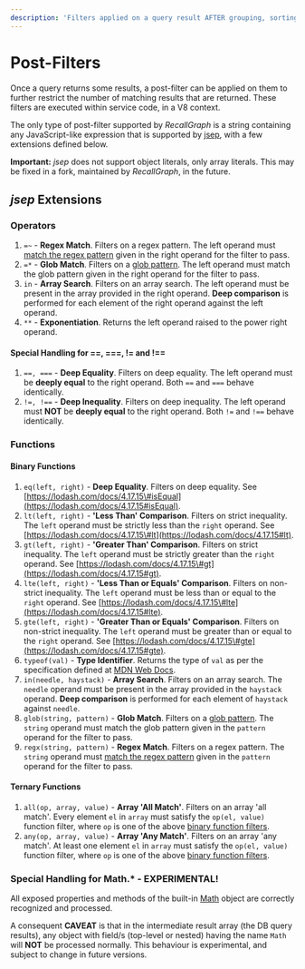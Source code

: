 ```yaml
---
description: 'Filters applied on a query result AFTER grouping, sorting and slicing.'
---
```


# Post-Filters

Once a query returns some results, a post-filter can be applied on them to further restrict the number of matching results that are returned. These filters are executed within service code, in a V8 context.

The only type of post-filter supported by _RecallGraph_ is a string containing any JavaScript-like expression that is supported by [jsep](http://jsep.from.so/), with a few extensions defined below.

**Important:** _jsep_ does not support object literals, only array literals. This may be fixed in a fork, maintained by _RecallGraph_, in the future.

## _jsep_ Extensions

### **Operators**

1. `=~` - **Regex Match**. Filters on a regex pattern. The left operand must [match the regex pattern](https://developer.mozilla.org/en-US/docs/Web/JavaScript/Reference/Global_Objects/RegExp/test) given in the right operand for the filter to pass.
2. `=*` - **Glob Match**. Filters on a [glob pattern](./#glob-pattern). The left operand must match the glob pattern given in the right operand for the filter to pass.
3. `in` - **Array Search**. Filters on an array search. The left operand must be present in the array provided in the right operand. **Deep comparison** is performed for each element of the right operand against the left operand.
4. `**` - **Exponentiation**. Returns the left operand raised to the power right operand.

#### **Special Handling for ==, ===, != and !==**

1. `==, ===` - **Deep Equality**. Filters on deep equality. The left operand must be **deeply equal** to the right operand. Both `==` and `===` behave identically.
2. `!=, !==` - **Deep Inequality**. Filters on deep inequality. The left operand must **NOT** be **deeply equal** to the right operand. Both `!=` and `!==` behave identically.

### **Functions**

#### **Binary Functions**

1. `eq(left, right)` - **Deep Equality**. Filters on deep equality. See [https://lodash.com/docs/4.17.15\#isEqual](https://lodash.com/docs/4.17.15#isEqual).
2. `lt(left, right)` - **'Less Than' Comparison**. Filters on strict inequality. The `left` operand must be strictly less than the `right` operand. See [https://lodash.com/docs/4.17.15\#lt](https://lodash.com/docs/4.17.15#lt).
3. `gt(left, right)` - **'Greater Than' Comparison**. Filters on strict inequality. The `left` operand must be strictly greater than the `right` operand. See [https://lodash.com/docs/4.17.15\#gt](https://lodash.com/docs/4.17.15#gt).
4. `lte(left, right)` - **'Less Than or Equals' Comparison**. Filters on non-strict inequality. The `left` operand must be less than or equal to the `right` operand. See [https://lodash.com/docs/4.17.15\#lte](https://lodash.com/docs/4.17.15#lte).
5. `gte(left, right)` - **'Greater Than or Equals' Comparison**. Filters on non-strict inequality. The `left` operand must be greater than or equal to the `right` operand. See [https://lodash.com/docs/4.17.15\#gte](https://lodash.com/docs/4.17.15#gte).
6. `typeof(val)` - **Type Identifier**. Returns the type of `val` as per the specification defined at [MDN Web Docs](https://developer.mozilla.org/en-US/docs/Web/JavaScript/Reference/Operators/typeof).
7. `in(needle, haystack)` - **Array Search**. Filters on an array search. The `needle` operand must be present in the array provided in the `haystack` operand. **Deep comparison** is performed for each element of `haystack` against `needle`.
8. `glob(string, pattern)` - **Glob Match**. Filters on a [glob pattern](). The `string` operand must match the glob pattern given in the `pattern` operand for the filter to pass.
9. `regx(string, pattern)` - **Regex Match**. Filters on a regex pattern. The `string` operand must [match the regex pattern](https://developer.mozilla.org/en-US/docs/Web/JavaScript/Reference/Global_Objects/RegExp/test) given in the `pattern` operand for the filter to pass.

#### **Ternary Functions**

1. `all(op, array, value)` - **Array 'All Match'**. Filters on an array 'all match'. Every element `el` in `array` must satisfy the `op(el, value)` function filter, where `op` is one of the above [binary function filters]().
2. `any(op, array, value)` - **Array 'Any Match'**. Filters on an array 'any match'. At least one element `el` in `array` must satisfy the `op(el, value)` function filter, where `op` is one of the above [binary function filters]().

### **Special Handling for Math.\* - EXPERIMENTAL!**

All exposed properties and methods of the built-in [Math](https://developer.mozilla.org/en-US/docs/Web/JavaScript/Reference/Global_Objects/Math) object are correctly recognized and processed.

A consequent **CAVEAT** is that in the intermediate result array \(the DB query results\), any object with field/s \(top-level or nested\) having the name `Math` will **NOT** be processed normally. This behaviour is experimental, and subject to change in future versions.

